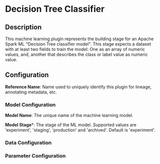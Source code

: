 
# Decision Tree Classifier

## Description

This machine learning plugin represents the building stage for an Apache Spark ML "Decision Tree classifier model". 
This stage expects a dataset with at least two fields to train the model: One as an array of numeric values, and, 
another that describes the class or label value as numeric value.

## Configuration
**Reference Name**: Name used to uniquely identify this plugin for lineage, annotating metadata, etc.

### Model Configuration
**Model Name**: The unique name of the machine learning model.

**Model Stage***: The stage of the ML model. Supported values are 'experiment', 'staging', 'production' 
and 'archived'. Default is 'experiment'.

### Data Configuration

### Parameter Configuration
